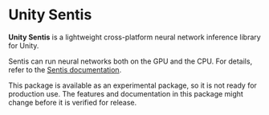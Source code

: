 # Unity Sentis

**Unity Sentis** is a lightweight cross-platform neural network inference library for Unity.

Sentis can run neural networks both on the GPU and the CPU. For details, refer to the [Sentis documentation](https://docs.unity3d.com/Packages/com.unity.sentis@1.0).

This package is available as an experimental package, so it is not ready for production use. The features and documentation in this package might change before it is verified for release.
